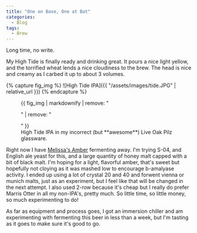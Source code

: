 ```yaml
---
title: "One on Base, One at Bat"
categories:
  - Blog
tags:
  - Brew
---
```


Long time, no write. 

My High Tide is finally ready and drinking great. It pours a nice light yellow, and the torrified wheat lends a nice cloudiness to the brew. The head is nice and creamy as I carbed it up to about 3 volumes.

{% capture fig_img %}
![High Tide IPA]({{ "/assets/images/tide.JPG" | relative_url }})
{% endcapture %}

<figure>
  {{ fig_img | markdownify | remove: "<p>" | remove: "</p>" }}
  <figcaption>High Tide IPA in my incorrect (but **awesome**) Live Oak Pilz glassware.</figcaption>
</figure>

Right now I have [Melissa's Amber](https://www.brewtoad.com/recipes/melissa-s-amber-8e18b2) fermenting away. I'm trying S-04, and English ale yeast for this, and a large quantity of honey malt capped with a bit of black malt. I'm hoping for a light, flavorful amber, that's sweet but hopefully not cloying as it was mashed low to encourage b-amalyase activity. I ended up using a lot of crystal 20 and 40 and forwent vienna or munich malts, just as an experiment, but I feel like that will be changed in the next attempt. I also used 2-row because it's cheap but I really do prefer Marris Otter in all my non-IPA's, pretty much. So little time, so little money, so much experimenting to do!

As far as equipment and process goes, I got an immersion chiller and am experimenting with fermenting this beer in less than a week, but I'm tasting as it goes to make sure it's good to go.